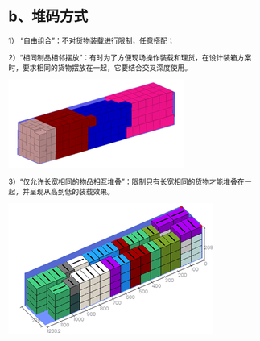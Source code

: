 # b、堆码方式

1） “自由组合”：不对货物装载进行限制，任意搭配；

2）“相同制品相邻摆放”：有时为了方便现场操作装载和理货，在设计装箱方案时，要求相同的货物摆放在一起，它要结合交叉深度使用。

![](../../../.gitbook/assets/image.png)

3）“仅允许长宽相同的物品相互堆叠”：限制只有长宽相同的货物才能堆叠在一起，并呈现从高到低的装载效果。

![](../../../.gitbook/assets/image%20%2832%29.png)

